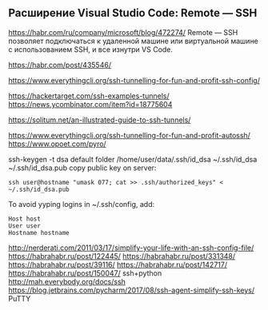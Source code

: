 
## Расширение Visual Studio Code: Remote — SSH 
<https://habr.com/ru/company/microsoft/blog/472274/>
 Remote — SSH позволяет подключаться к удаленной машине или виртуальной машине с использованием SSH, 
 и все изнутри VS Code.
 
 
   
https://habr.com/post/435546/  
  
https://www.everythingcli.org/ssh-tunnelling-for-fun-and-profit-ssh-config/  
  
https://hackertarget.com/ssh-examples-tunnels/
https://news.ycombinator.com/item?id=18775604  
  
https://solitum.net/an-illustrated-guide-to-ssh-tunnels/

https://www.everythingcli.org/ssh-tunnelling-for-fun-and-profit-autossh/ 
https://www.opoet.com/pyro/

ssh-keygen -t dsa
default folder /home/user/data/.ssh/id_dsa
~/.ssh/id_dsa  ~/.ssh/id_dsa.pub
copy public key on server:
```
ssh user@hostname "umask 077; cat >> .ssh/authorized_keys" < ~/.ssh/id_dsa.pub
```
To avoid yyping logins  in ~/.ssh/config, add:
```
Host host
User user
Hostname hostname
```

http://nerderati.com/2011/03/17/simplify-your-life-with-an-ssh-config-file/
https://habrahabr.ru/post/122445/
https://habrahabr.ru/post/331348/
https://habrahabr.ru/post/39116/
https://habrahabr.ru/post/142717/
https://habrahabr.ru/post/150047/ ssh+python
http://mah.everybody.org/docs/ssh
https://blog.jetbrains.com/pycharm/2017/08/ssh-agent-simplify-ssh-keys/ PuTTY
